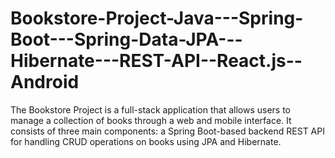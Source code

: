 # Bookstore-Project-Java---Spring-Boot---Spring-Data-JPA---Hibernate---REST-API--React.js--Android
The Bookstore Project is a full-stack application that allows users to manage a collection of books through a web and mobile interface. It consists of three main components: a Spring Boot-based backend REST API for handling CRUD operations on books using JPA and Hibernate.
